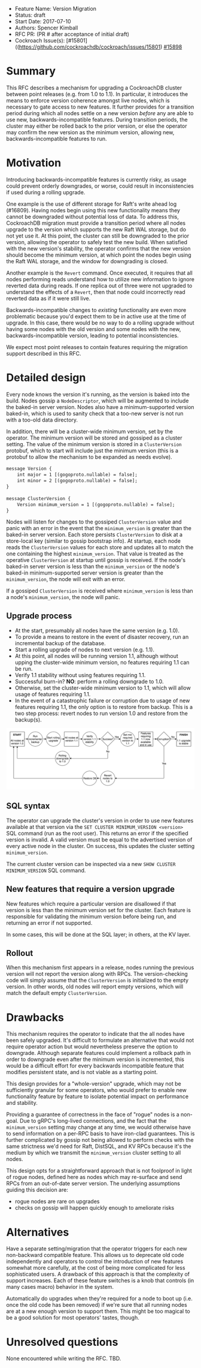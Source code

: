 - Feature Name: Version Migration
- Status: draft
- Start Date: 2017-07-10
- Authors: Spencer Kimball
- RFC PR: (PR # after acceptance of initial draft)
- Cockroach Issue(s): [#15801]((https://github.com/cockroachdb/cockroach/issues/15801) [#15898](https://github.com/cockroachdb/cockroach/issues/15898)

# Summary

This RFC describes a mechanism for upgrading a CockroachDB cluster
between point releases (e.g. from 1.0 to 1.1). In particular, it
introduces the means to enforce version coherence amongst live nodes,
which is necessary to gate access to new features. It further provides
for a transition period during which all nodes settle on a new version
*before* any are able to use new, backwards-incompatible features.
During transition periods, the cluster may either be rolled back to
the prior version, or else the operator may confirm the new version as
the minimum version, allowing new, backwards-incompatible features to
run.

# Motivation

Introducing backwards-incompatible features is currently risky, as
usage could prevent orderly downgrades, or worse, could result in
inconsistencies if used during a rolling upgrade.

One example is the use of different storage for Raft's write ahead log
(#16809). Having nodes begin using this new functionality means they
cannot be downgraded without potential loss of data. To address this,
CockroachDB migration must provide a transition period where all nodes
upgrade to the version which supports the new Raft WAL storage, but do
not yet use it. At this point, the cluster can still be downgraded to
the prior version, allowing the operator to safely test the new
build. When satisfied with the new version's stability, the operator
confirms that the new version should become the minimum version, at
which point the nodes begin using the Raft WAL storage, and the window
for downgrading is closed.

Another example is the `Revert` command. Once executed, it requires
that all nodes performing reads understand how to utilize new
information to ignore reverted data during reads. If one replica out
of three were not upgraded to understand the effects of a `Revert`,
then that node could incorrectly read reverted data as if it were
still live.

Backwards-incompatible changes to *existing* functionality are even
more problematic because you'd expect them to be in active use at the
time of upgrade. In this case, there would be no way to do a rolling
upgrade without having some nodes with the old version and some nodes
with the new, backwards-incompatible version, leading to potential
inconsistencies.

We expect most point releases to contain features requiring the
migration support described in this RFC.

# Detailed design

Every node knows the version it's running, as the version is baked
into the build. Nodes gossip a `NodeDescriptor`, which will be
augmented to include the baked-in server version. Nodes also have a
minimum-supported version baked-in, which is used to sanity check that
a too-new server is not run with a too-old data directory.

In addition, there will be a cluster-wide minimum version, set by the
operator. The minimum version will be stored and gossiped as a cluster
setting. The value of the minimum version is stored in a
`ClusterVersion` protobuf, which to start will include just the
minimum version (this is a protobuf to allow the mechanism to be
expanded as needs evolve).

```
message Version {
    int major = 1 [(gogoproto.nullable) = false];
    int minor = 2 [(gogoproto.nullable) = false];
}

message ClusterVersion {
    Version minimum_version = 1 [(gogoproto.nullable) = false];
}
```

Nodes will listen for changes to the gossiped `ClusterVersion` value
and panic with an error in the event that the `minimum_version` is
greater than the baked-in server version. Each store persists
`ClusterVersion` to disk at a store-local key (similar to gossip
bootstrap info). At startup, each node reads the `ClusterVersion`
values for each store and updates all to match the one containing the
highest `minimum_version`. That value is treated as the operative
`ClusterVersion` at startup until gossip is received. If the node's
baked-in server version is less than the `minimum_version` or the
node's baked-in minimum-supported server version is greater than the
`minimum_version`, the node will exit with an error.

If a gossiped `ClusterVersion` is received where `minimum_version` is
less than a node's `minimum_version`, the node will panic.

## Upgrade process

- At the start, presumably all nodes have the same version (e.g. 1.0).
- To provide a means to restore in the event of disaster recovery, run
  an incremental backup of the database.
- Start a rolling upgrade of nodes to next version (e.g. 1.1).
- At this point, all nodes will be running version 1.1, although
  without upping the cluster-wide minimum version, no
  features requiring 1.1 can be run.
- Verify 1.1 stability without using features requiring 1.1.
- Successful burn-in? **NO**: perform a rolling downgrade to 1.0.
- Otherwise, set the cluster-wide minimum version to 1.1,
  which will allow usage of features requiring 1.1.
- In the event of a catastrophic failure or corruption due to usage of
  new features requiring 1.1, the only option is to restore from
  backup.  This is a two step process: revert nodes to run version 1.0
  and restore from the backup(s).

![Version migrations with rolling upgrades](images/version_migration.png?raw=true "Version migrations with rolling upgrades")

## SQL syntax

The operator can upgrade the cluster's version in order to use new
features available at that version via the `SET CLUSTER
MINIMUM_VERSION <version>` SQL command (run as the root
user). This returns an error if the specified version is invalid. A
valid version must be equal to the advertised version of every active
node in the cluster. On success, this updates the cluster setting
`minimum_version`.

The current cluster version can be inspected via a new `SHOW CLUSTER
MINIMUM_VERSION` SQL command.

## New features that require a version upgrade

New features which require a particular version are disallowed if that
version is less than the minimum version set for the
cluster. Each feature is responsible for validating the minimum
version before being run, and returning an error if not supported.

In some cases, this will be done at the SQL layer; in others, at the
KV layer.

## Rollout

When this mechanism first appears in a release, nodes running the
previous version will not report the version along with RPCs. The
version-checking code will simply assume that the `ClusterVersion` is
initialized to the empty version. In other words, old nodes will
report empty versions, which will match the default empty
`ClusterVersion`.

# Drawbacks

This mechanism requires the operator to indicate that the all nodes
have been safely upgraded. It's difficult to formulate an alternative
that would not require operator action but would nevertheless preserve
the option to downgrade. Although separate features could implement a
rollback path in order to downgrade even after the minimum version is
incremented, this would be a difficult effort for every backwards
incompatible feature that modifies persistent state, and is not viable
as a starting point.

This design provides for a "whole-version" upgrade, which may not be
sufficiently granular for some operators, who would prefer to enable
new functionality feature by feature to isolate potential impact on
performance and stability.

Providing a guarantee of correctness in the face of "rogue" nodes is a
non-goal. Due to gRPC's long-lived connections, and the fact that the
`minimum_version` setting may change at any time, we would
otherwise have to send information on a per-RPC basis to have
iron-clad guarantees. This is further complicated by gossip not being
allowed to perform checks with the same strictness we'd need for Raft,
DistSQL, and KV RPCs because it's the medium by which we transmit the
`minimum_version` cluster setting to all nodes.

This design opts for a straightforward approach that is not foolproof
in light of rogue nodes, defined here as nodes which may re-surface
and send RPCs from an out-of-date server version. The underlying
assumptions guiding this decision are:

- rogue nodes are rare on upgrades
- checks on gossip will happen quickly enough to ameliorate risks

# Alternatives

Have a separate setting/migration that the operator triggers for each
new non-backward compatible feature. This allows us to deprecate old
code independently and operators to control the introduction of new
features somewhat more carefully, at the cost of being more
complicated for less sophisticated users. A drawback of this approach
is that the complexity of support increases. Each of these feature
switches is a knob that controls (in many cases macro) behavior in the
system.

Automatically do upgrades when they're required for a node to boot up
(i.e. once the old code has been removed) if we're sure that all
running nodes are at a new enough version to support them. This might
be too magical to be a good solution for most operators' tastes,
though.

# Unresolved questions

None encountered while writing the RFC. TBD.
